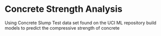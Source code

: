 # Concrete Strength Analysis
Using Concrete Slump Test data set found on the UCI ML repository build models to predict the compressive strength of concrete
